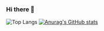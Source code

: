 ### Hi there 👋


![Top Langs](https://github-readme-stats-git-masterrstaa-rickstaa.vercel.app/api/top-langs/?username=Hugoreoo)
[![Anurag's GitHub stats](https://github-readme-stats.vercel.app/api?username=Hugoreoo)](https://github.com/anuraghazra/github-readme-stats)

<!--
**Hugoreoo/Hugoreoo** is a ✨ _special_ ✨ repository because its `README.md` (this file) appears on your GitHub profile.

Here are some ideas to get you started:

- 🔭 I’m currently working on ...
- 🌱 I’m currently learning ...
- 👯 I’m looking to collaborate on ...
- 🤔 I’m looking for help with ...
- 💬 Ask me about ...
- 📫 How to reach me: ...
- 😄 Pronouns: ...
- ⚡ Fun fact: ...
-->
